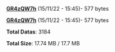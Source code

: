 [**GR4zQW7h**](/data/GR4zQW7h.txt) (15/11/22 - 15:45)- 577 bytes

[**GR4zQW7h**](/data/GR4zQW7h.txt) (15/11/22 - 15:45)- 577 bytes

**Total Datas**: 3184

**Total Size**: 17.74 MB / 17.7 MB